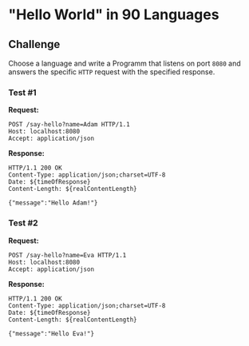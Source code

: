 # "Hello World" in 90 Languages

## Challenge
Choose a language and write a Programm that listens on port `8080` and answers the specific `HTTP` request with the specified response.

### Test #1

**Request:**

```
POST /say-hello?name=Adam HTTP/1.1
Host: localhost:8080
Accept: application/json
```

**Response:**

```
HTTP/1.1 200 OK
Content-Type: application/json;charset=UTF-8
Date: ${timeOfResponse}
Content-Length: ${realContentLength}

{"message":"Hello Adam!"}
```

### Test #2

**Request:**

```
POST /say-hello?name=Eva HTTP/1.1
Host: localhost:8080
Accept: application/json
```

**Response:**

```
HTTP/1.1 200 OK
Content-Type: application/json;charset=UTF-8
Date: ${timeOfResponse}
Content-Length: ${realContentLength}

{"message":"Hello Eva!"}
```
